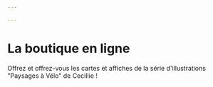 ```yaml
---

---
```

# La boutique en ligne

Offrez et offrez-vous les cartes et affiches de la série d'illustrations "Paysages à Vélo" de Cecillie !